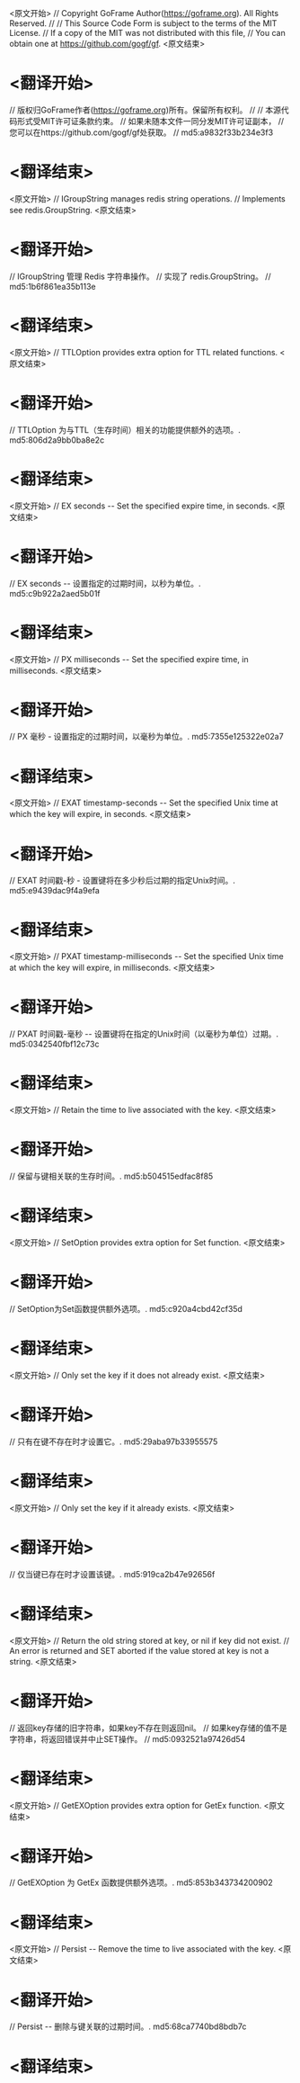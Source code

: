 
<原文开始>
// Copyright GoFrame Author(https://goframe.org). All Rights Reserved.
//
// This Source Code Form is subject to the terms of the MIT License.
// If a copy of the MIT was not distributed with this file,
// You can obtain one at https://github.com/gogf/gf.
<原文结束>

# <翻译开始>
// 版权归GoFrame作者(https://goframe.org)所有。保留所有权利。
//
// 本源代码形式受MIT许可证条款约束。
// 如果未随本文件一同分发MIT许可证副本，
// 您可以在https://github.com/gogf/gf处获取。
// md5:a9832f33b234e3f3
# <翻译结束>


<原文开始>
// IGroupString manages redis string operations.
// Implements see redis.GroupString.
<原文结束>

# <翻译开始>
// IGroupString 管理 Redis 字符串操作。
// 实现了 redis.GroupString。
// md5:1b6f861ea35b113e
# <翻译结束>


<原文开始>
// TTLOption provides extra option for TTL related functions.
<原文结束>

# <翻译开始>
// TTLOption 为与TTL（生存时间）相关的功能提供额外的选项。. md5:806d2a9bb0ba8e2c
# <翻译结束>


<原文开始>
// EX seconds -- Set the specified expire time, in seconds.
<原文结束>

# <翻译开始>
// EX seconds -- 设置指定的过期时间，以秒为单位。. md5:c9b922a2aed5b01f
# <翻译结束>


<原文开始>
// PX milliseconds -- Set the specified expire time, in milliseconds.
<原文结束>

# <翻译开始>
// PX 毫秒 - 设置指定的过期时间，以毫秒为单位。. md5:7355e125322e02a7
# <翻译结束>


<原文开始>
// EXAT timestamp-seconds -- Set the specified Unix time at which the key will expire, in seconds.
<原文结束>

# <翻译开始>
// EXAT 时间戳-秒 - 设置键将在多少秒后过期的指定Unix时间。. md5:e9439dac9f4a9efa
# <翻译结束>


<原文开始>
// PXAT timestamp-milliseconds -- Set the specified Unix time at which the key will expire, in milliseconds.
<原文结束>

# <翻译开始>
// PXAT 时间戳-毫秒 -- 设置键将在指定的Unix时间（以毫秒为单位）过期。. md5:0342540fbf12c73c
# <翻译结束>


<原文开始>
// Retain the time to live associated with the key.
<原文结束>

# <翻译开始>
// 保留与键相关联的生存时间。. md5:b504515edfac8f85
# <翻译结束>


<原文开始>
// SetOption provides extra option for Set function.
<原文结束>

# <翻译开始>
// SetOption为Set函数提供额外选项。. md5:c920a4cbd42cf35d
# <翻译结束>


<原文开始>
// Only set the key if it does not already exist.
<原文结束>

# <翻译开始>
// 只有在键不存在时才设置它。. md5:29aba97b33955575
# <翻译结束>


<原文开始>
// Only set the key if it already exists.
<原文结束>

# <翻译开始>
// 仅当键已存在时才设置该键。. md5:919ca2b47e92656f
# <翻译结束>


<原文开始>
	// Return the old string stored at key, or nil if key did not exist.
	// An error is returned and SET aborted if the value stored at key is not a string.
<原文结束>

# <翻译开始>
// 返回key存储的旧字符串，如果key不存在则返回nil。
// 如果key存储的值不是字符串，将返回错误并中止SET操作。
// md5:0932521a97426d54
# <翻译结束>


<原文开始>
// GetEXOption provides extra option for GetEx function.
<原文结束>

# <翻译开始>
// GetEXOption 为 GetEx 函数提供额外选项。. md5:853b343734200902
# <翻译结束>


<原文开始>
// Persist -- Remove the time to live associated with the key.
<原文结束>

# <翻译开始>
// Persist -- 删除与键关联的过期时间。. md5:68ca7740bd8bdb7c
# <翻译结束>

